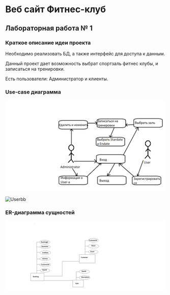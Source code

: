 # Веб сайт Фитнес-клуб

## Лабораторная работа № 1

### Краткое описание идеи проекта

Необходимо реализовать БД, а также интерфейс для доступа к данным.


Данный проект дает возможность выбрат спортзаль фитнес клубы, и записаться на тренировки. 

Есть пользователи: Администратор и клиенты.

### Use-case диаграмма
![UserCases](./lab1/ob.png)

![Userbb](./lab1/bb.png)

### ER-диаграмма сущностей
![ER](./lab1/us.png)
